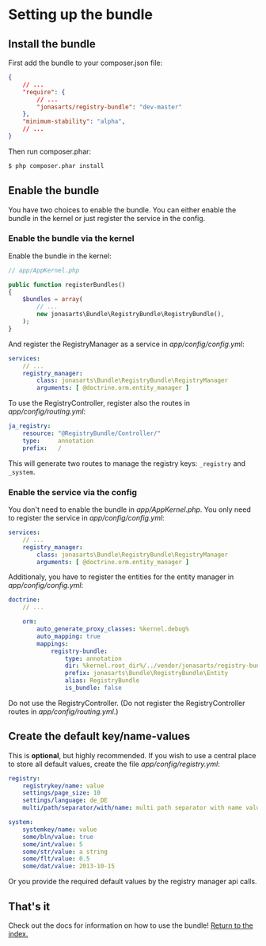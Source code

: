 Setting up the bundle
=====================

## Install the bundle

First add the bundle to your composer.json file: 

```json
{
    // ...
    "require": {
        // ...
        "jonasarts/registry-bundle": "dev-master"
    },
    "minimum-stability": "alpha",
    // ...
}
```

Then run composer.phar:

``` bash
$ php composer.phar install
```

## Enable the bundle

You have two choices to enable the bundle. You can either enable the bundle in the kernel or just register the service in the config.

### Enable the bundle via the kernel

Enable the bundle in the kernel:

```php
// app/AppKernel.php

public function registerBundles()
{
    $bundles = array(
        // ...
        new jonasarts\Bundle\RegistryBundle\RegistryBundle(),
    );
}
```

And register the RegistryManager as a service in *app/config/config.yml*:

```yaml
services:
    // ...
    registry_manager:
        class: jonasarts\Bundle\RegistryBundle\RegistryManager
        arguments: [ @doctrine.orm.entity_manager ]
```

To use the RegistryController, register also the routes in *app/config/routing.yml*:

```yaml
ja_registry:
    resource: "@RegistryBundle/Controller/"
    type:     annotation
    prefix:   /
```

This will generate two routes to manage the registry keys: ``_registry`` and ``_system``.

### Enable the service via the config

You don't need to enable the bundle in *app/AppKernel.php*. You only need to register the service in *app/config/config.yml*:

```yaml
services:
    // ...
    registry_manager:
        class: jonasarts\Bundle\RegistryBundle\RegistryManager
        arguments: [ @doctrine.orm.entity_manager ]
```

Additionaly, you have to register the entities for the entity manager in *app/config/config.yml*:

```yml
doctrine:
    // ...

    orm:
        auto_generate_proxy_classes: %kernel.debug%
        auto_mapping: true
        mappings:
            registry-bundle:
                type: annotation
                dir: %kernel.root_dir%/../vendor/jonasarts/registry-bundle/jonasarts/Bundle/RegistryBundle/Entity
                prefix: jonasarts\Bundle\RegistryBundle\Entity
                alias: RegistryBundle
                is_bundle: false
```

Do not use the RegistryController. (Do not register the RegistryController routes in *app/config/routing.yml*.)

## Create the default key/name-values

This is **optional**, but highly recommended.
If you wish to use a central place to store all default values, create the file *app/config/registry.yml*:

```yaml
registry:
    registrykey/name: value
    settings/page_size: 10
    settings/language: de_DE
    multi/path/separator/with/name: multi path separator with name value string

system:
    systemkey/name: value
    some/bln/value: true
    some/int/value: 5
    some/str/value: a string
    some/flt/value: 0.5
    some/dat/value: 2013-10-15
```

Or you provide the required default values by the registry manager api calls.

## That's it

Check out the docs for information on how to use the bundle! [Return to the index.](index.md)